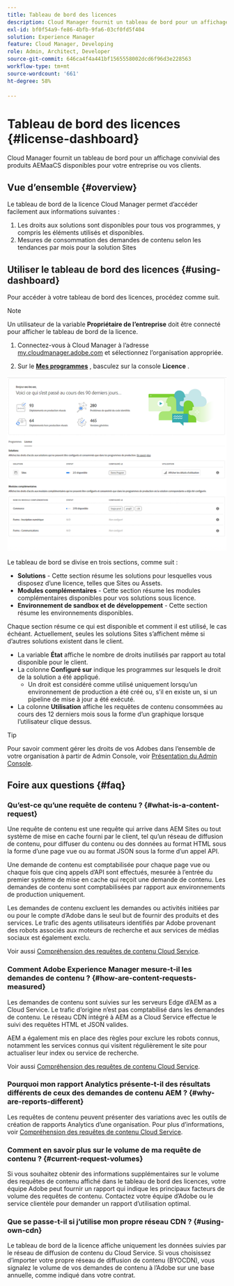 ```yaml
---
title: Tableau de bord des licences
description: Cloud Manager fournit un tableau de bord pour un affichage convivial des produits AEMaaCS disponibles pour votre entreprise ou vos clients.
exl-id: bf0f54a9-fe86-4bfb-9fa6-03cf0fd5f404
solution: Experience Manager
feature: Cloud Manager, Developing
role: Admin, Architect, Developer
source-git-commit: 646ca4f4a441bf1565558002dcd6f96d3e228563
workflow-type: tm+mt
source-wordcount: '661'
ht-degree: 58%

---
```


# Tableau de bord des licences {#license-dashboard}

Cloud Manager fournit un tableau de bord pour un affichage convivial des produits AEMaaCS disponibles pour votre entreprise ou vos clients.

## Vue d’ensemble {#overview}

Le tableau de bord de la licence Cloud Manager permet d’accéder facilement aux informations suivantes :

1. Les droits aux solutions sont disponibles pour tous vos programmes, y compris les éléments utilisés et disponibles.
1. Mesures de consommation des demandes de contenu selon les tendances par mois pour la solution Sites

## Utiliser le tableau de bord des licences {#using-dashboard}

Pour accéder à votre tableau de bord des licences, procédez comme suit.

>[!NOTE]
>
>Un utilisateur de la variable **Propriétaire de l’entreprise** doit être connecté pour afficher le tableau de bord de la licence.

1. Connectez-vous à Cloud Manager à l’adresse [my.cloudmanager.adobe.com](https://my.cloudmanager.adobe.com/) et sélectionnez l’organisation appropriée.

1. Sur le **[Mes programmes](/help/implementing/cloud-manager/navigation.md#my-programs)** , basculez sur la console **Licence** .

![Tableau de bord des licences](assets/license-dashboard.png)

Le tableau de bord se divise en trois sections, comme suit :

* **Solutions** - Cette section résume les solutions pour lesquelles vous disposez d’une licence, telles que Sites ou Assets.
* **Modules complémentaires** - Cette section résume les modules complémentaires disponibles pour vos solutions sous licence.
* **Environnement de sandbox et de développement** - Cette section résume les environnements disponibles.

Chaque section résume ce qui est disponible et comment il est utilisé, le cas échéant. Actuellement, seules les solutions Sites s’affichent même si d’autres solutions existent dans le client.

* La variable **État** affiche le nombre de droits inutilisés par rapport au total disponible pour le client.
* La colonne **Configuré sur** indique les programmes sur lesquels le droit de la solution a été appliqué.
   * Un droit est considéré comme utilisé uniquement lorsqu’un environnement de production a été créé ou, s’il en existe un, si un pipeline de mise à jour a été exécuté.
* La colonne **Utilisation** affiche les requêtes de contenu consommées au cours des 12 derniers mois sous la forme d’un graphique lorsque l’utilisateur clique dessus.

>[!TIP]
>
>Pour savoir comment gérer les droits de vos Adobes dans l’ensemble de votre organisation à partir de Admin Console, voir [Présentation du Admin Console](https://helpx.adobe.com/fr/enterprise/using/admin-console.html).

## Foire aux questions {#faq}

### Qu’est-ce qu’une requête de contenu ? {#what-is-a-content-request}

Une requête de contenu est une requête qui arrive dans AEM Sites ou tout système de mise en cache fourni par le client, tel qu’un réseau de diffusion de contenu, pour diffuser du contenu ou des données au format HTML sous la forme d’une page vue ou au format JSON sous la forme d’un appel API.

Une demande de contenu est comptabilisée pour chaque page vue ou chaque fois que cinq appels d’API sont effectués, mesurée à l’entrée du premier système de mise en cache qui reçoit une demande de contenu. Les demandes de contenu sont comptabilisées par rapport aux environnements de production uniquement.

Les demandes de contenu excluent les demandes ou activités initiées par ou pour le compte d’Adobe dans le seul but de fournir des produits et des services. Le trafic des agents utilisateurs identifiés par Adobe provenant des robots associés aux moteurs de recherche et aux services de médias sociaux est également exclu.

Voir aussi [Compréhension des requêtes de contenu Cloud Service](/help/implementing/cloud-manager/content-requests.md).

### Comment Adobe Experience Manager mesure-t-il les demandes de contenu ? {#how-are-content-requests-measured}

Les demandes de contenu sont suivies sur les serveurs Edge d’AEM as a Cloud Service. Le trafic d’origine n’est pas comptabilisé dans les demandes de contenu. Le réseau CDN intégré à AEM as a Cloud Service effectue le suivi des requêtes HTML et JSON valides.

AEM a également mis en place des règles pour exclure les robots connus, notamment les services connus qui visitent régulièrement le site pour actualiser leur index ou service de recherche.

Voir aussi [Compréhension des requêtes de contenu Cloud Service](/help/implementing/cloud-manager/content-requests.md).

### Pourquoi mon rapport Analytics présente-t-il des résultats différents de ceux des demandes de contenu AEM ? {#why-are-reports-different}

Les requêtes de contenu peuvent présenter des variations avec les outils de création de rapports Analytics d’une organisation. Pour plus d’informations, voir [Compréhension des requêtes de contenu Cloud Service](/help/implementing/cloud-manager/content-requests.md).

### Comment en savoir plus sur le volume de ma requête de contenu ? {#current-request-volumes}

Si vous souhaitez obtenir des informations supplémentaires sur le volume des requêtes de contenu affiché dans le tableau de bord des licences, votre équipe Adobe peut fournir un rapport qui indique les principaux facteurs de volume des requêtes de contenu. Contactez votre équipe d’Adobe ou le service clientèle pour demander un rapport d’utilisation optimal.

### Que se passe-t-il si j’utilise mon propre réseau CDN ? {#using-own-cdn}

Le tableau de bord de la licence affiche uniquement les données suivies par le réseau de diffusion de contenu du Cloud Service. Si vous choisissez d’importer votre propre réseau de diffusion de contenu (BYOCDN), vous signalez le volume de vos demandes de contenu à l’Adobe sur une base annuelle, comme indiqué dans votre contrat.
